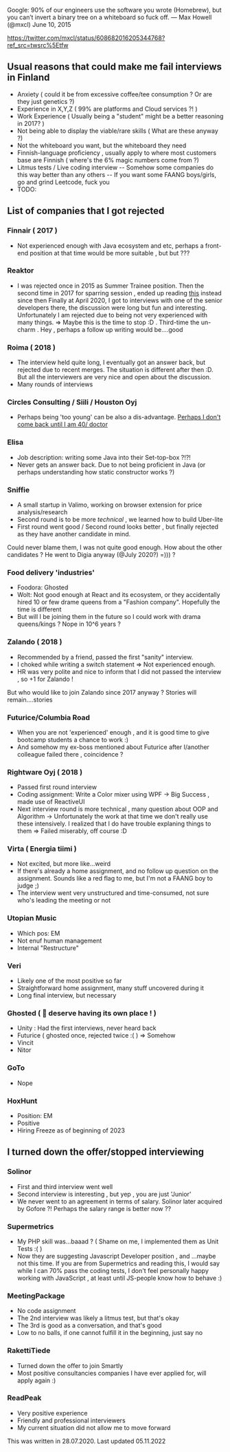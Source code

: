 Google: 90% of our engineers use the software you wrote (Homebrew), but you can’t invert a binary tree on a whiteboard so fuck off.
— Max Howell (@mxcl) June 10, 2015

https://twitter.com/mxcl/status/608682016205344768?ref_src=twsrc%5Etfw


## Usual reasons that could make me fail interviews in Finland

- Anxiety ( could it be from excessive coffee/tee consumption ? Or are they just genetics ?)
- Experience in X,Y,Z ( 99% are platforms and Cloud services ?! )
- Work Experience ( Usually being a "student" might be a better reasoning in 2017? )
- Not being able to display the viable/rare skills ( What are these anyway ?)
- Not the whiteboard you want, but the whiteboard they need
- Finnish-language proficiency , usually apply to where most customers base are Finnish ( where's the 6% magic numbers come from ?)
- Litmus tests / Live coding interview
-- Somehow some companies do this way better than any others
-- If you want some FAANG boys/girls, go and grind Leetcode, fuck you
- TODO:

## List of companies that I got rejected

### Finnair ( 2017 )
- Not experienced enough with Java ecosystem and etc, perhaps a front-end position at that time would be more suitable , but but ???

### Reaktor
- I was rejected once in 2015 as Summer Trainee position. Then the second time in 2017 for sparring session , ended up reading [this](https://github.com/reaktor/tips-for-ppl-who-want-to-learn) instead since then
Finally at April 2020, I got to interviews with one of the senior developers there, the discussion were long but fun and interesting. Unfortunately I am rejected due to being not very experienced with many things.
=> Maybe this is the time to stop :D  . Third-time the un-charm . Hey , perhaps a follow up writing would be....good

### Roima ( 2018 )
- The interview held quite long, I eventually got an answer back, but rejected due to recent merges. The situation is different after then :D. But all the interviewers are very nice and open about the discussion.
- Many rounds of interviews

### Circles Consulting / Siili / Houston Oyj
- Perhaps being 'too young' can be also a dis-advantage. [Perhaps I don't come back until I am 40/ doctor](https://www.youtube.com/watch?v=hVODv8A5-EM)

### Elisa
- Job description: writing some Java into their Set-top-box ?!?!
- Never gets an answer back. Due to not being proficient in Java (or perhaps understanding how static constructor works ?)

### Sniffie
- A small startup in Valimo, working on browser extension for price analysis/research
- Second round is to be more *technical* , we learned how to build Uber-lite
- First round went good / Second round looks better , but finally rejected as they have another candidate in mind.

Could never blame them, I was not quite good enough.
How about the other candidates ? He went to Digia anyway (@July 2020?) =))) ?

### Food delivery 'industries'
- Foodora: Ghosted
- Wolt: Not good enough at React and its ecosystem, or they accidentally hired 10 or few drame queens from a "Fashion company". Hopefully the time is different
- But will I be joining them in the future so I could work with drama queens/kings ? Nope in 10^6 years ?

### Zalando ( 2018 )
- Recommended by a friend, passed the first "sanity" interview.
- I choked while writing a switch statement => Not experienced enough.
- HR was very polite and nice to inform that I did not passed the interview , so +1 for Zalando !

But who would like to join Zalando since 2017 anyway ? Stories will remain....stories

### Futurice/Columbia Road
- When you are not 'experienced' enough , and it is good time to give bootcamp students a chance to work :)
- And somehow my ex-boss mentioned about Futurice after I/another colleague failed there , coincidence ?

### Rightware Oyj ( 2018 )
- Passed first round interview
- Coding assignment: Write a Color mixer using WPF -> Big Success , made use of ReactiveUI
- Next interview round is more technical , many question about OOP and Algorithm -> Unfortunately the work at that time we don't really use these intensively. I realized that I do have trouble explaning things to them
=> Failed miserably, off course :D


### Virta ( Energia tiimi )
- Not excited, but more like...weird 
- If there's already a home assignment, and no follow up question on the assignment. Sounds like a red flag to me, but I'm not a FAANG boy to judge ;)
- The interview went very unstructured and time-consumed, not sure who's leading the meeting or not

### Utopian Music
- Which pos: EM
- Not enuf human management
- Internal "Restructure"

### Veri
- Likely one of the most positive so far
- Straightforward home assignment, many stuff uncovered during it
- Long final interview, but necessary 


### Ghosted ( :ghost: deserve having its own place ! )
- Unity : Had the first interviews, never heard back
- Futurice ( ghosted once, rejected twice :(  ) => Somehow
- Vincit
- Nitor


### GoTo
- Nope

### HoxHunt
- Position: EM
- Positive
- Hiring Freeze as of beginning of 2023

### 

## I turned down the offer/stopped interviewing

### Solinor
- First and third interview went well
- Second interview is interesting , but yep , you are just 'Junior'
- We never went to an agreement in terms of salary. Solinor later acquired by Gofore ?! Perhaps the salary range is better now ??


### Supermetrics
- My PHP skill was...baaad ? ( Shame on me, I implemented them as Unit Tests :( )
- Now they are suggesting Javascript Developer position , and ...maybe not this time. If you are from Supermetrics and reading this, I would say while I can 70% pass the coding tests, I don't feel personally happy working with JavaScript , at least until JS-people know how to behave :)

### MeetingPackage
- No code assignment
- The 2nd interview was likely a litmus test, but that's okay
- The 3rd is good as a conversation, and that's good
- Low to no balls, if one cannot fulfill it in the beginning, just say no

### RakettiTiede
- Turned down the offer to join Smartly
- Most positive consultancies companies I have ever applied for, will apply again :)

### ReadPeak
- Very positive experience
- Friendly and professional interviewers
- My current situation did not allow me to move forward




This was written in 28.07.2020. Last updated 05.11.2022



